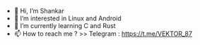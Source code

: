 - 👋 Hi, I’m Shankar
- 👀 I’m interested in Linux and Android
- 🌱 I’m currently learning C and Rust
- 📫 How to reach me ? >> Telegram : https://t.me/VEKTOR_87
<!---
v3kt0r-87/v3kt0r-87 is a ✨ special ✨ repository because its `README.md` (this file) appears on your GitHub profile.
You can click the Preview link to take a look at your changes.
--->
